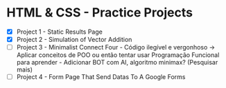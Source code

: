 # HTML & CSS - Practice Projects
  
- [x] Project 1 - Static Results Page
- [x] Project 2 - Simulation of Vector Addition
- [ ] Project 3 - Minimalist Connect Four
      - Código ilegível e vergonhoso -> Aplicar conceitos de POO ou então tentar usar Programação Funcional para aprender
      - Adicionar BOT com AI, algoritmo minimax? (Pesquisar mais)
- [ ] Project 4 - Form Page That Send Datas To A Google Forms